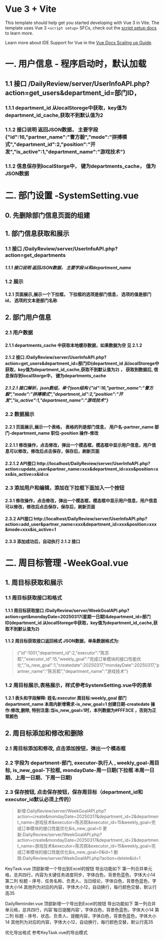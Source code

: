 # Vue 3 + Vite

This template should help get you started developing with Vue 3 in Vite. The template uses Vue 3 `<script setup>` SFCs, check out the [script setup docs](https://v3.vuejs.org/api/sfc-script-setup.html#sfc-script-setup) to learn more.

Learn more about IDE Support for Vue in the [Vue Docs Scaling up Guide](https://vuejs.org/guide/scaling-up/tooling.html#ide-support).

# 一. 用户信息 - 程序启动时，默认加载
## 1.1 接口  /DailyReview/server/UserInfoAPI.php?action=get_users&department_id=部门ID， 
### 1.1.1 department_id 从localStorege中获取，key值为department_id_cache,获取不到默认值为2
### 1.1.2 接口说明 返回JSON数据， 主要字段 {"id":16,"partner_name":"曹方毅","mode":"拼搏模式","department_id":2,"position":"开发","is_active":1,"department_name":"游戏技术"} 
### 1.1.2  信息保存到localStorge中， 键为departments_cache， 值为JSON数据

# 二. 部门设置 -SystemSetting.vue
## 0. 先删除部门信息页面的组建 
## 1. 部门信息获取和展示
### 1.1 接口 /DailyReview/server/UserInfoAPI.php?action=get_departments
##### 1.1.1 接口说明 返回JSON数据， 主要字段 id和department_name 
### 1.2 展示 
####   1.2.1 页面展示,展示一个下拉框， 下拉框的选项是部门信息， 选项的值是部门id， 选项的文本是部门名称

## 2. 部门用户信息 
### 2.1 用户数据
#### 2.1.1 departments_cache 中获取本地缓存数据，如果数据为空 见 2.1.2 
#### 2.1.2 接口 /DailyReview/server/UserInfoAPI.php?action=get_users&department_id=部门ID(department_id 从localStorege中获取，key值为department_id_cache,获取不到默认值为2) ， 获取到数据后,  信息保存到localStorge中， 键为departments_cache
##### 2.1.2.1 接口解析，json数组，单个json结构  {"id":16,"partner_name":"曹方毅","mode":"拼搏模式","department_id":2,"position":"开发","is_active":1,"department_name":"游戏技术"}  
### 2.2 数据展示 
#### 2.2.1 页面展示,展示一个表格， 表格的列是部门信息， 用户名-partner_name  部门-department_name  职位-position   操作-修改
#### 2.2.1.1 修改操作，点击修改，弹出一个模态框，模态框中显示用户信息，用户信息可以修改，修改后点击保存，保存后，刷新页面
#### 2.2.1.2 API接口  http://localhost/DailyReview/server/UserInfoAPI.php?action=update_user&partner_name=xxx&department_id=xxx&position=xxx&is_active=x&id=x
### 2.3 添加用户和编辑，添加在下拉框下面加入一个按钮
#### 2.3.1 修改操作，点击修改，弹出一个模态框，模态框中显示用户信息，用户信息可以修改，修改后点击保存，保存后，刷新页面
#### 2.3.2 API接口  http://localhost/DailyReview/server/UserInfoAPI.php?action=add_user&partner_name=xxx&department_id=xxx&position=xxx&mode=xxx&is_active=1
#### 2.3.3 添加成功后，自动执行 2.1.2 接口



# 二. 周目标管理 -WeekGoal.vue
## 1. 周目标获取和展示
### 1.1  周目标获取接口和格式
#### 1.1.1 周目标获取接口 /DailyReview/server/WeekGoalAPI.php?action=get&mondayDate=20250317(星期一日期)&department_id=部门ID(department_id 从localStorege中获取，key值为department_id_cache,获取不到默认值为2)
#### 1.1.2 周目标获取接口返回格式 JSON数据，单条数据格式为:
>{"id":1001,"department_id":2,"executor":"陈苏熙","executor_id":15,"weekly_goal":"完成订单模块的接口性能优化","is_new_goal":1,"createdate":20250317,"mondayDate":20250317,"partner_name":"陈苏熙","department_name":"游戏技术"}
### 1.2 周目标展示,表格展示，样式参考SystemSetting.vue中的表单 
#### 1.2.1 表头和字段解释: 姓名:executor 周目标:weekly_goal  部门 department_name 本周内新增需求-is_new_goal=1 创建日期-createdate 操作:修改,删除, 特别注意:当is_new_goal=1时，本列数据为#FFF3CE ，否则为正常颜色
## 2. 周目标添加和修改和删除
### 2.1 周目标添加和修改, 点击添加按钮，弹出一个模态框
### 2.2 字段为 department-部门, executor-执行人 , weekly_goal-周目标, is_new_goal-下拉框, mondayDate-周一日期(下拉框 本周一日期、上周一日期、下周一日期)
### 2.3 保存按钮, 点击保存按钮，保存周目标（department_id和executor_id默认必须上传的）
> 新增:DailyReview/server/WeekGoalAPI.php?action=create&mondayDate=20250317&department_id=2&department_name=游戏技术&executor=陈苏熙&executor_id=15&weekly_goal=完成订单模块的接口性能优化&is_new_goal=0
> 更新:DailyReview/server/WeekGoalAPI.php?action=create&mondayDate=20250317&department_id=2&department_name=游戏技术&executor=陈苏熙&executor_id=15&weekly_goal=完成订单模块的接口性能优化&is_new_goal=0&id=1
> 删除:DailyReview/server/WeekGoalAPI.php?action=delete&id=1






KeyTask.vue
顶部新增一个导出到Excel的按钮
导出功能如下
第一列合并单元格，总共四行，内容为关键任务进度同步，字体白色，背景色蓝色，字体大小14
第二列 标题  - 序号、任务名称、负责人、当日结论，字体白色，背景色蓝色，字体大小14
其他列为对应的内容，字体大小12，自动换行，每行颜色交替，默认行高35


DailyReminder.vue
顶部新增一个导出到Excel的按钮
导出功能如下
第一列合并单元格，总共四行，内容'每日提醒内容'，字体白色，背景色蓝色，字体大小14
第二列 标题  - 序号、状态、负责人、提醒内容，字体白色，背景色蓝色，字体大小14
其他列为对应的内容，字体大小12，自动换行，每行颜色交替，默认行高35

优化导出格式
参考KeyTask.vue的导出模式